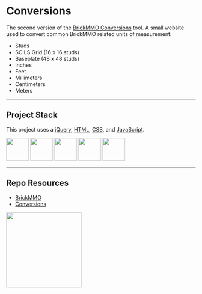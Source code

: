 # Conversions

The second version of the [BrickMMO Conversions](https://conversions.brickmmo.com/) tool. A small website used to convert common BrickMMO related units of measurement:

- Studs
- SCILS Grid (16 x 16 studs)
- Baseplate (48 x 48 studs)
- Inches
- Feet
- Millimeters
- Centimeters
- Meters

---

## Project Stack

This project uses a [jQuery](https://jquery.com/), [HTML](https://developer.mozilla.org/en-US/docs/Web/HTML), [CSS](https://developer.mozilla.org/en-US/docs/Web/CSS), and [JavaScript](https://developer.mozilla.org/en-US/docs/Web/JavaScript).

<img src="https://console.codeadam.ca/api/image/w3css" width="60"> <img src="https://console.codeadam.ca/api/image/html" width="60"> <img src="https://console.codeadam.ca/api/image/css" width="60"> <img src="https://console.codeadam.ca/api/image/javascript" width="60"> <img src="https://console.codeadam.ca/api/image/github" width="60">

---

## Repo Resources

* [BrickMMO](https://brickmmo.com)
* [Conversions](https://conversions.brickmmo.com/)

<a href="https://brickmmo.com">
<img src="https://cdn.brickmmo.com/images@1.0.0/brickmmo-logo-coloured-horizontal.png" width="200">
</a>

